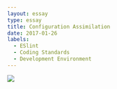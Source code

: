 ```yaml
---
layout: essay
type: essay
title: Configuration Assimilation
date: 2017-01-26
labels:
  - ESlint
  - Coding Standards
  - Development Environment
---
```


 

<div class="ui small rounded images">
  <img class="ui image" src="../images/">
</div>

